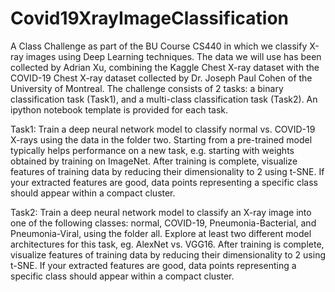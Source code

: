 # Covid19XrayImageClassification

A Class Challenge as part of the BU Course CS440 in which we classify X-ray images using Deep Learning techniques. The data we will use has been collected by Adrian Xu, combining the Kaggle Chest X-ray dataset with the COVID-19 Chest X-ray dataset collected by Dr. Joseph Paul Cohen of the University of Montreal. The challenge consists of 2 tasks: a binary classification task (Task1), and a multi-class classification task (Task2). An ipython notebook template is provided for each task. 

Task1: Train a deep neural network model to classify normal vs. COVID-19 X-rays using the data in the folder two. Starting from a pre-trained model typically helps performance on a new task, e.g. starting with weights obtained by training on ImageNet. After training is complete, visualize features of training data by reducing their dimensionality to 2 using t-SNE. If your extracted features are good, data points representing a specific class should appear within a compact cluster. 

Task2: Train a deep neural network model to classify an X-ray image into one of the following classes: normal, COVID-19, Pneumonia-Bacterial, and Pneumonia-Viral, using the folder all. Explore at least two different model architectures for this task, eg. AlexNet vs. VGG16. After training is complete, visualize features of training data by reducing their dimensionality to 2 using t-SNE. If your extracted features are good, data points representing a specific class should appear within a compact cluster.
